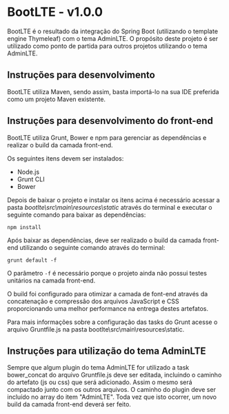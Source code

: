 # BootLTE - v1.0.0

BootLTE é o resultado da integração do Spring Boot (utilizando o template engine Thymeleaf) com o tema AdminLTE. O 
propósito deste projeto é ser utilizado como ponto de partida para outros projetos utilizando o tema AdminLTE.

## Instruções para desenvolvimento

BootLTE utiliza Maven, sendo assim, basta importá-lo na sua IDE preferida como um projeto Maven existente.

## Instruções para desenvolvimento do front-end

BootLTE utiliza Grunt, Bower e npm para gerenciar as dependências e realizar o build da camada front-end. 

Os seguintes itens devem ser instalados:

* Node.js
* Grunt CLI
* Bower

Depois de baixar o projeto e instalar os itens acima é necessário acessar a pasta _bootlte\src\main\resources\static_ 
através do terminal e executar o seguinte comando para baixar as dependências:

```shell
npm install
```

Após baixar as dependências, deve ser realizado o build da camada front-end utilizando o seguinte comando através do 
terminal:

```shell
grunt default -f
```

O parâmetro `-f` é necessário porque o projeto ainda não possui testes unitários na camada front-end.

O build foi configurado para otimizar a camada de font-end através da concatenação e compressão dos arquivos JavaScript 
e CSS proporcionando uma melhor performance na entrega destes artefatos.

Para mais informações sobre a configuração das tasks do Grunt acesse o arquivo Gruntfile.js na pasta 
bootlte\src\main\resources\static.

## Instruções para utilização do tema AdminLTE

Sempre que algum plugin do tema AdminLTE for utilizado a task bower_concat do arquivo Gruntfile.js deve ser editada, 
incluindo o caminho do artefato (js ou css) que será adicionado. Assim o mesmo será compactado junto com os outros 
arquivos. O caminho do plugin deve ser incluído no array do item "AdminLTE". Toda vez que isto ocorrer, um novo build 
da camada front-end deverá ser feito.
